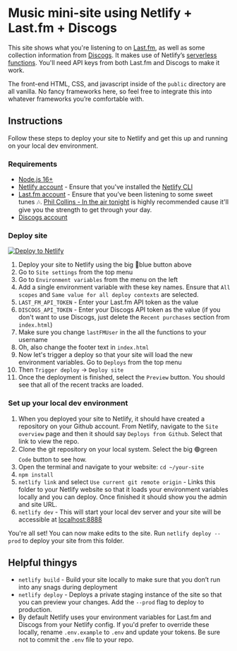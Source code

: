 # Music mini-site using Netlify + Last.fm + Discogs
This site shows what you're listening to on [Last.fm](https://last.fm), as well as some collection information from [Discogs](https://discogs.com). It makes use of Netlify’s [serverless functions](https://docs.netlify.com/functions/overview/). You'll need API keys from both Last.fm and Discogs to make it work.

The front-end HTML, CSS, and javascript inside of the `public` directory are all vanilla. No fancy frameworks here, so feel free to integrate this into whatever frameworks you’re comfortable with.

## Instructions

Follow these steps to deploy your site to Netlify and get this up and running on your local dev environment.

### Requirements
- [Node.js 16+](https://nodejs.org/en/download)
- [Netlify account](https://netlify.com) - Ensure that you've installed the [Netlify CLI](https://docs.netlify.com/cli/get-started/)
- [Last.fm account](https://last.fm) - Ensure that you’ve been listening to some sweet tunes 🎶. [Phil Collins - In the air tonight](https://www.last.fm/music/Phil+Collins/_/In+The+Air+Tonight+-+2015+Remastered) is highly recommended cause it'll give you the strength to get through your day.
- [Discogs account](https://discogs.com)


### Deploy site
[![Deploy to Netlify](https://www.netlify.com/img/deploy/button.svg)](https://app.netlify.com/start/deploy?repository=https://github.com/rianvdm/pm-music-digest-netlify)

1. Deploy your site to Netlify using the big 🔵blue button above
1. Go to `Site settings` from the top menu
1. Go to `Environment variables` from the menu on the left
1. Add a single environment variable with these key names. Ensure that `All scopes` and `Same value for all deploy contexts` are selected.
1. `LAST_FM_API_TOKEN` - Enter your Last.fm API token as the value
1. `DISCOGS_API_TOKEN` - Enter your Discogs API token as the value (if you don't want to use Discogs, just delete the `Recent purchases` section from `index.html`)
1. Make sure you change `lastFMUser` in the all the functions to your username
1. Oh, also change the footer text in `index.html`
1. Now let's trigger a deploy so that your site will load the new environment variables. Go to `Deploys` from the top menu
1. Then `Trigger deploy` -> `Deploy site`
1. Once the deployment is finished, select the `Preview` button. You should see that all of the recent tracks are loaded.

### Set up your local dev environment

1. When you deployed your site to Netlify, it should have created a repository on your Github account. From Netlify, navigate to the `Site overview` page and then it should say `Deploys from Github`. Select that link to view the repo.
1. Clone the git repository on your local system. Select the big 🟢green `Code` button to see how.
1. Open the terminal and navigate to your website: `cd ~/your-site`
1. `npm install`
1. `netlify link` and select `Use current git remote origin` - Links this folder to your Netlify website so that it loads your environment variables locally and you can deploy. Once finished it should show you the admin and site URL.
1. `netlify dev` - This will start your local dev server and your site will be accessible at [localhost:8888](http://localhost:8888)
 
You're all set! You can now make edits to the site. Run `netlify deploy --prod` to deploy your site from this folder.

## Helpful thingys
- `netlify build` - Build your site locally to make sure that you don’t run into any snags during deployment
- `netlify deploy` - Deploys a private staging instance of the site so that you can preview your changes. Add the `--prod` flag to deploy to production.
- By default Netlify uses your environment variables for Last.fm and Discogs from your Netlify config. If you'd prefer to override these locally, rename `.env.example` to `.env` and update your tokens. Be sure not to commit the `.env` file to your repo.


